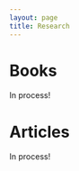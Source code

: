 ```yaml
---
layout: page
title: Research
---
```


<h1 class="content-listing-header sans">Books</h1>

In process!

<h1 class="content-listing-header sans">Articles</h1>

In process!




